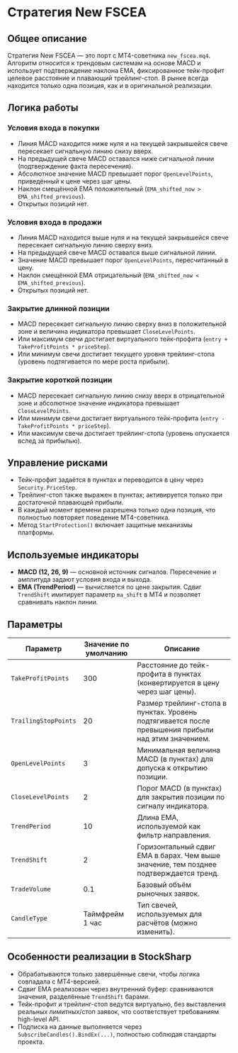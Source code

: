 # Стратегия New FSCEA

## Общее описание
Стратегия New FSCEA — это порт с MT4-советника `new_fscea.mq4`. Алгоритм относится к трендовым системам на основе MACD и использует подтверждение наклона EMA, фиксированное тейк-профит целевое расстояние и плавающий трейлинг-стоп. В рынке всегда находится только одна позиция, как и в оригинальной реализации.

## Логика работы
### Условия входа в покупки
- Линия MACD находится ниже нуля и на текущей закрывшейся свече пересекает сигнальную линию снизу вверх.
- На предыдущей свече MACD оставался ниже сигнальной линии (подтверждение факта пересечения).
- Абсолютное значение MACD превышает порог `OpenLevelPoints`, приведённый к цене через шаг цены.
- Наклон смещённой EMA положительный (`EMA_shifted_now > EMA_shifted_previous`).
- Открытых позиций нет.

### Условия входа в продажи
- Линия MACD находится выше нуля и на текущей закрывшейся свече пересекает сигнальную линию сверху вниз.
- На предыдущей свече MACD оставался выше сигнальной линии.
- Значение MACD превышает порог `OpenLevelPoints`, пересчитанный в цену.
- Наклон смещённой EMA отрицательный (`EMA_shifted_now < EMA_shifted_previous`).
- Открытых позиций нет.

### Закрытие длинной позиции
- MACD пересекает сигнальную линию сверху вниз в положительной зоне и величина индикатора превышает `CloseLevelPoints`.
- Или максимум свечи достигает виртуального тейк-профита (`entry + TakeProfitPoints * priceStep`).
- Или минимум свечи достигает текущего уровня трейлинг-стопа (уровень подтягивается по мере роста прибыли).

### Закрытие короткой позиции
- MACD пересекает сигнальную линию снизу вверх в отрицательной зоне и абсолютное значение индикатора превышает `CloseLevelPoints`.
- Или минимум свечи достигает виртуального тейк-профита (`entry - TakeProfitPoints * priceStep`).
- Или максимум свечи достигает трейлинг-стопа (уровень опускается вслед за прибылью).

## Управление рисками
- Тейк-профит задаётся в пунктах и переводится в цену через `Security.PriceStep`.
- Трейлинг-стоп также выражен в пунктах; активируется только при достаточной плавающей прибыли.
- В каждый момент времени разрешена только одна позиция, что полностью повторяет поведение MT4-советника.
- Метод `StartProtection()` включает защитные механизмы платформы.

## Используемые индикаторы
- **MACD (12, 26, 9)** — основной источник сигналов. Пересечение и амплитуда задают условия входа и выхода.
- **EMA (TrendPeriod)** — вычисляется по цене закрытия. Сдвиг `TrendShift` имитирует параметр `ma_shift` в MT4 и позволяет сравнивать наклон линии.

## Параметры
| Параметр | Значение по умолчанию | Описание |
|----------|-----------------------|----------|
| `TakeProfitPoints` | 300 | Расстояние до тейк-профита в пунктах (конвертируется в цену через шаг цены). |
| `TrailingStopPoints` | 20 | Размер трейлинг-стопа в пунктах. Уровень подтягивается после превышения прибыли над этим значением. |
| `OpenLevelPoints` | 3 | Минимальная величина MACD (в пунктах) для допуска к открытию позиции. |
| `CloseLevelPoints` | 2 | Порог MACD (в пунктах) для закрытия позиции по сигналу индикатора. |
| `TrendPeriod` | 10 | Длина EMA, используемой как фильтр направления. |
| `TrendShift` | 2 | Горизонтальный сдвиг EMA в барах. Чем выше значение, тем позднее подтверждается тренд. |
| `TradeVolume` | 0.1 | Базовый объём рыночных заявок. |
| `CandleType` | Таймфрейм 1 час | Тип свечей, используемых для расчётов (можно изменить). |

## Особенности реализации в StockSharp
- Обрабатываются только завершённые свечи, чтобы логика совпадала с MT4-версией.
- Сдвиг EMA реализован через внутренний буфер: сравниваются значения, разделённые `TrendShift` барами.
- Тейк-профит и трейлинг-стоп ведутся виртуально, без выставления реальных лимитных/стоп заявок, что соответствует требованиям high-level API.
- Подписка на данные выполняется через `SubscribeCandles().BindEx(...)`, полностью соблюдая стандарты проекта.
